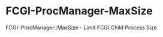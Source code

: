 FCGI-ProcManager-MaxSize
========================

FCGI::ProcManager::MaxSize - Limit FCGI Child Process Size
